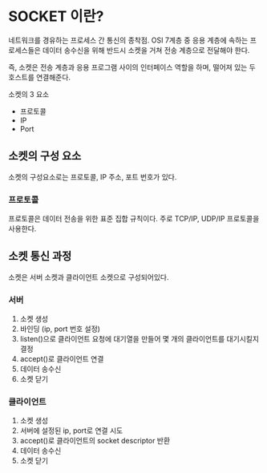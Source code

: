 # SOCKET 이란?

네트워크를 경유하는 프로세스 간 통신의 종착점.
OSI 7계층 중 응용 계층에 속하는 프로세스들은 데이터 송수신을 위해
반드시 소켓을 거쳐 전송 계층으로 전달해야 한다.

즉, 소켓은 전송 계층과 응용 프로그램 사이의 인터페이스 역할을 하며,
떨어져 있는 두 호스트를 연결해준다.

소켓의 3 요소
- 프로토콜
- IP
- Port

## 소켓의 구성 요소

소켓의 구성요소로는 프로토콜, IP 주소, 포트 번호가 있다.

### 프로토콜

프로토콜은 데이터 전송을 위한 표준 집합 규칙이다.
주로 TCP/IP, UDP/IP 프로토콜을 사용한다.

## 소켓 통신 과정

소켓은 서버 소켓과 클라이언트 소켓으로 구성되어있다.

### 서버

1. 소켓 생성
2. 바인딩 (ip, port 번호 설정)
3. listen()으로 클라이언트 요청에 대기열을 만들어 몇 개의 클라이언트를 대기시킬지 결정
4. accept()로 클라이언트 연결
5. 데이터 송수신
6. 소켓 닫기

### 클라이언트

1. 소켓 생성
2. 서버에 설정된 ip, port로 연결 시도
3. accept()로 클라이언트의 socket descriptor 반환
4. 데이터 송수신
5. 소켓 닫기